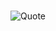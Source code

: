 #
![Quote](https://drive.google.com/uc?export=view&id=1lYlhk9vm23JZEBnZ1_byORmRsiYRfbuz)

<!--
**sumit12071988/sumit12071988** is a ✨ _special_ ✨ repository because its `README.md` (this file) appears on your GitHub profile.

Here are some ideas to get you started:

- 🔭 I’m currently working on ... Selenium
- 🌱 I’m currently learning ... Appium
- 👯 I’m looking to collaborate on ... 
- 🤔 I’m looking for help with ... Rest Assured
- 💬 Ask me about ... Web,Mobile and Window automations
- 📫 How to reach me: ...
- 😄 Pronouns: ...
- ⚡ Fun fact: ...

![Quote](https://www.lemonthistle.com/wp-content/uploads/2019/08/September2019TechWallpaperQuote.jpg)

-->
